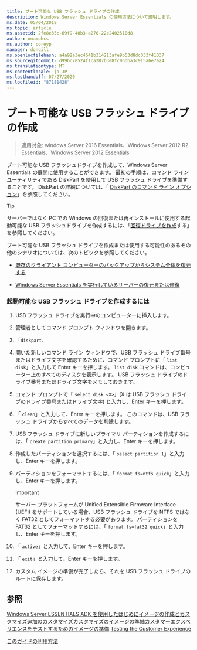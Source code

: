 ```yaml
---
title: ブート可能な USB フラッシュ ドライブの作成
description: Windows Server Essentials の使用方法について説明します。
ms.date: 05/04/2018
ms.topic: article
ms.assetid: 2fe8e35c-69f9-40b3-a270-22e2402510d8
author: nnamuhcs
ms.author: coreyp
manager: dongill
ms.openlocfilehash: a4a92a3ec4641b314213afe9b53d8dc033f41037
ms.sourcegitcommit: d99bc78524f1ca287b3e8fc06dba3c915a6e7a24
ms.translationtype: MT
ms.contentlocale: ja-JP
ms.lasthandoff: 07/27/2020
ms.locfileid: "87181428"
---
```

# <a name="create-a-bootable-usb-flash-drive"></a>ブート可能な USB フラッシュ ドライブの作成

>適用対象: windows Server 2016 Essentials、Windows Server 2012 R2 Essentials、Windows Server 2012 Essentials

ブート可能な USB フラッシュドライブを作成して、Windows Server Essentials の展開に使用することができます。 最初の手順は、コマンド ライン ユーティリティである DiskPart を使用して USB フラッシュ ドライブを準備することです。 DiskPart の詳細については、「 [DiskPart のコマンド ライン オプション](https://go.microsoft.com/fwlink/?LinkId=207073)」を参照してください。


> [!TIP]
> サーバーではなく PC での Windows の回復または再インストールに使用する起動可能な USB フラッシュドライブを作成するには、「[回復ドライブを作成](https://support.microsoft.com/help/4026852/windows-create-a-recovery-drive)する」を参照してください。

 ブート可能な USB フラッシュ ドライブを作成または使用する可能性のあるその他のシナリオについては、次のトピックを参照してください。

-   [既存のクライアント コンピューターのバックアップからシステム全体を復元する](../manage/restore-a-full-system-from-an-existing-client-computer-backup.md)

-   [Windows Server Essentials を実行しているサーバーの復元または修復](../manage/restore-or-repair-your-server-running-windows-server-essentials.md)


### <a name="to-create-a-bootable-usb-flash-drive"></a>起動可能な USB フラッシュ ドライブを作成するには

1.  USB フラッシュ ドライブを実行中のコンピューターに挿入します。

2.  管理者としてコマンド プロンプト ウィンドウを開きます。

3.  「`diskpart`.

4.  開いた新しいコマンド ライン ウィンドウで、USB フラッシュ ドライブ番号またはドライブ文字を確認するために、コマンド プロンプトに「 `list disk`」と入力して Enter キーを押します。 `list disk` コマンドは、コンピューター上のすべてのディスクを表示します。 USB フラッシュ ドライブのドライブ番号またはドライブ文字をメモしておきます。

5.  コマンド プロンプトで「 `select disk <X>`」(X は USB フラッシュ ドライブのドライブ番号またはドライブ文字) と入力し、Enter キーを押します。

6.  「 `clean`」と入力して、Enter キーを押します。 このコマンドは、USB フラッシュ ドライブからすべてのデータを削除します。

7.  USB フラッシュ ドライブに新しいプライマリ パーティションを作成するには、「 `create partition primary`」と入力し、Enter キーを押します。

8.  作成したパーティションを選択するには、「 `select partition 1`」と入力し、Enter キーを押します。

9. パーティションをフォーマットするには、「 `format fs=ntfs quick`」と入力し、Enter キーを押します。

    > [!IMPORTANT]
    >  サーバー プラットフォームが Unified Extensible Firmware Interface (UEFI) をサポートしている場合、USB フラッシュ ドライブを NTFS ではなく FAT32 としてフォーマットする必要があります。 パーティションを FAT32 としてフォーマットするには、「 `format fs=fat32 quick`」と入力し、Enter キーを押します。

10. 「 `active`」と入力して、Enter キーを押します。

11. 「 `exit`」と入力して、Enter キーを押します。

12. カスタム イメージの準備が完了したら、それを USB フラッシュ ドライブのルートに保存します。

## <a name="see-also"></a>参照

 [Windows Server ESSENTIALS ADK を使用したはじめに](Getting-Started-with-the-Windows-Server-Essentials-ADK.md)[イメージの作成とカスタマイズ追加の](Creating-and-Customizing-the-Image.md)[カスタマイズカスタマイズ](Additional-Customizations.md)[のイメージの準備カスタマーエクスペリエンスをテストするためのイメージの準備](Preparing-the-Image-for-Deployment.md) [Testing the Customer Experience](Testing-the-Customer-Experience.md)

 [このガイドの利用方法](https://windows.microsoft.com/windows/support)
